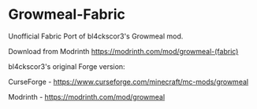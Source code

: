 # Growmeal-Fabric

Unofficial Fabric Port of bl4ckscor3's Growmeal mod.

Download from Modrinth
https://modrinth.com/mod/growmeal-(fabric)



bl4ckscor3's original Forge version:

CurseForge - https://www.curseforge.com/minecraft/mc-mods/growmeal

Modrinth - https://modrinth.com/mod/growmeal

